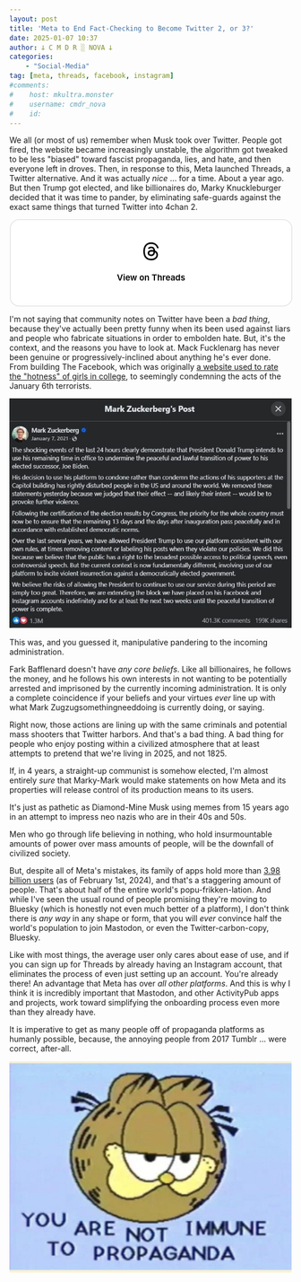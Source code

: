 ```yaml
---
layout: post
title: 'Meta to End Fact-Checking to Become Twitter 2, or 3?'
date: 2025-01-07 10:37
author: 𐕣 C M D R ░ NOVA 𐕣
categories:
    - "Social-Media"
tag: [meta, threads, facebook, instagram]
#comments:
#    host: mkultra.monster
#    username: cmdr_nova
#    id: 
---
```

We all (or most of us) remember when Musk took over Twitter. People got fired, the website became increasingly unstable, the algorithm got tweaked to be less "biased" toward fascist propaganda, lies, and hate, and then everyone left in droves. Then, in response to this, Meta launched Threads, a Twitter alternative. And it was actually *nice* ... for a time. About a year ago. But then Trump got elected, and like billionaires do, Marky Knuckleburger decided that it was time to pander, by eliminating safe-guards against the exact same things that turned Twitter into 4chan 2.

<div class="threads-container">
<blockquote class="text-post-media" data-text-post-permalink="https://www.threads.net/@zuck/post/DEhgZJYJu5D" data-text-post-version="0" id="ig-tp-DEhgZJYJu5D" style=" background:#FFF; border-width: 1px; border-style: solid; border-color: #00000026; border-radius: 16px; max-width:540px; margin: 1px; min-width:270px; padding:0; width:99.375%; width:-webkit-calc(100% - 2px); width:calc(100% - 2px);"> <a href="https://www.threads.net/@zuck/post/DEhgZJYJu5D" style=" background:#FFFFFF; line-height:0; padding:0 0; text-align:center; text-decoration:none; width:100%; font-family: -apple-system, BlinkMacSystemFont, sans-serif;" target="_blank"> <div style=" padding: 40px; display: flex; flex-direction: column; align-items: center;"><div style=" display:block; height:32px; width:32px; padding-bottom:20px;"> <svg aria-label="Threads" height="32px" role="img" viewBox="0 0 192 192" width="32px" xmlns="http://www.w3.org/2000/svg"> <path d="M141.537 88.9883C140.71 88.5919 139.87 88.2104 139.019 87.8451C137.537 60.5382 122.616 44.905 97.5619 44.745C97.4484 44.7443 97.3355 44.7443 97.222 44.7443C82.2364 44.7443 69.7731 51.1409 62.102 62.7807L75.881 72.2328C81.6116 63.5383 90.6052 61.6848 97.2286 61.6848C97.3051 61.6848 97.3819 61.6848 97.4576 61.6855C105.707 61.7381 111.932 64.1366 115.961 68.814C118.893 72.2193 120.854 76.925 121.825 82.8638C114.511 81.6207 106.601 81.2385 98.145 81.7233C74.3247 83.0954 59.0111 96.9879 60.0396 116.292C60.5615 126.084 65.4397 134.508 73.775 140.011C80.8224 144.663 89.899 146.938 99.3323 146.423C111.79 145.74 121.563 140.987 128.381 132.296C133.559 125.696 136.834 117.143 138.28 106.366C144.217 109.949 148.617 114.664 151.047 120.332C155.179 129.967 155.42 145.8 142.501 158.708C131.182 170.016 117.576 174.908 97.0135 175.059C74.2042 174.89 56.9538 167.575 45.7381 153.317C35.2355 139.966 29.8077 120.682 29.6052 96C29.8077 71.3178 35.2355 52.0336 45.7381 38.6827C56.9538 24.4249 74.2039 17.11 97.0132 16.9405C119.988 17.1113 137.539 24.4614 149.184 38.788C154.894 45.8136 159.199 54.6488 162.037 64.9503L178.184 60.6422C174.744 47.9622 169.331 37.0357 161.965 27.974C147.036 9.60668 125.202 0.195148 97.0695 0H96.9569C68.8816 0.19447 47.2921 9.6418 32.7883 28.0793C19.8819 44.4864 13.2244 67.3157 13.0007 95.9325L13 96L13.0007 96.0675C13.2244 124.684 19.8819 147.514 32.7883 163.921C47.2921 182.358 68.8816 191.806 96.9569 192H97.0695C122.03 191.827 139.624 185.292 154.118 170.811C173.081 151.866 172.51 128.119 166.26 113.541C161.776 103.087 153.227 94.5962 141.537 88.9883ZM98.4405 129.507C88.0005 130.095 77.1544 125.409 76.6196 115.372C76.2232 107.93 81.9158 99.626 99.0812 98.6368C101.047 98.5234 102.976 98.468 104.871 98.468C111.106 98.468 116.939 99.0737 122.242 100.233C120.264 124.935 108.662 128.946 98.4405 129.507Z" /></svg></div><div style=" font-size: 15px; line-height: 21px; color: #000000; font-weight: 600; "> View on Threads</div></div></a></blockquote>
<script async src="https://www.threads.net/embed.js"></script>
</div>

I'm not saying that community notes on Twitter have been a *bad thing*, because they've actually been pretty funny when its been used against liars and people who fabricate situations in order to embolden hate. But, it's the context, and the reasons you have to look at. Mack Fucklenarg has never been genuine or progressively-inclined about anything he's ever done. From building The Facebook, which was originally <a href="https://www.eviemagazine.com/post/before-facebook-zuckerberg-created-a-girl-rating-site-facemash" target="_blank">a website used to rate the "hotness" of girls in college</a>, to seemingly condemning the acts of the January 6th terrorists.

<img src="/img/posts/meta-censors/jan6.jpg">

This was, and you guessed it, manipulative pandering to the incoming administration.

Fark Bafflenard doesn't have *any core beliefs*. Like all billionaires, he follows the money, and he follows his own interests in not wanting to be potentially arrested and imprisoned by the currently incoming administration. It is only a complete coincidence if your beliefs and your virtues *ever* line up with what Mark Zugzugsomethingneeddoing is currently doing, or saying.

Right now, those actions are lining up with the same criminals and potential mass shooters that Twitter harbors. And that's a bad thing. A bad thing for people who enjoy posting within a civilized atmosphere that at least attempts to pretend that we're living in 2025, and not 1825.

If, in 4 years, a straight-up communist is somehow elected, I'm almost entirely *sure* that Marky-Mark would make statements on how Meta and its properties will release control of its production means to its users.

It's just as pathetic as Diamond-Mine Musk using memes from 15 years ago in an attempt to impress neo nazis who are in their 40s and 50s.

Men who go through life believing in nothing, who hold insurmountable amounts of power over mass amounts of people, will be the downfall of civilized society.

But, despite all of Meta's mistakes, its family of apps hold more than <a href="https://variety.com/2024/digital/news/meta-q4-2023-earnings-record-revenue-monthly-users-1235894587/" target="_blank">3.98 billion users</a> (as of February 1st, 2024), and that's a staggering amount of people. That's about half of the entire world's popu-frikken-lation. And while I've seen the usual round of people promising they're moving to Bluesky (which is honestly not even much better of a platform), I don't think there is *any way* in any shape or form, that you will *ever* convince half the world's population to join Mastodon, or even the Twitter-carbon-copy, Bluesky.

Like with most things, the average user only cares about ease of use, and if you can sign up for Threads by already having an Instagram account, that eliminates the process of even just setting up an account. You're already there! An advantage that Meta has over *all other platforms*. And this is why I think it is incredibly important that Mastodon, and other ActivityPub apps and projects, work toward simplifying the onboarding process even more than they already have.

It is imperative to get as many people off of propaganda platforms as humanly possible, because, the annoying people from 2017 Tumblr ... were correct, after-all.

<img src="/img/posts/meta-censors/propaganda.png">